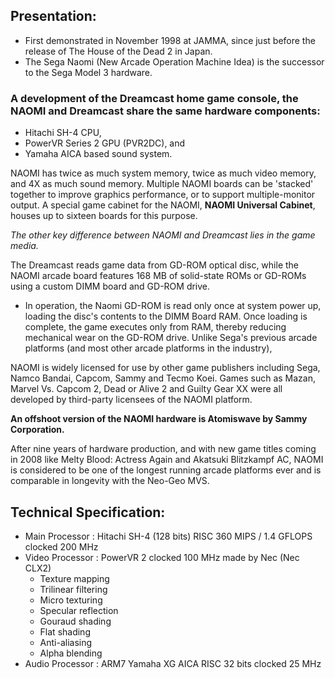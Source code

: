 ## Presentation:
- First demonstrated in November 1998 at JAMMA, since just before the release of The House of the Dead 2 in Japan. 
- The Sega Naomi (New Arcade Operation Machine Idea) is the successor to the Sega Model 3 hardware.

### A development of the Dreamcast home game console, the NAOMI and Dreamcast share the same hardware components: 
- Hitachi SH-4 CPU, 
- PowerVR Series 2 GPU (PVR2DC), and 
- Yamaha AICA based sound system.   

NAOMI has twice as much system memory, twice as much video memory, and 4X as much sound memory. 
Multiple NAOMI boards can be 'stacked' together to improve graphics performance, or to support multiple-monitor output. 
A special game cabinet for the NAOMI, **NAOMI Universal Cabinet**, houses up to sixteen boards for this purpose.

_The other key difference between NAOMI and Dreamcast lies in the game media._

The Dreamcast reads game data from GD-ROM optical disc, while the NAOMI arcade board features 168 MB of solid-state ROMs or GD-ROMs using a custom DIMM board and GD-ROM drive. 

- In operation, the Naomi GD-ROM is read only once at system power up, loading the disc's contents to the DIMM Board RAM. 
Once loading is complete, the game executes only from RAM, thereby reducing mechanical wear on the GD-ROM drive.
Unlike Sega's previous arcade platforms (and most other arcade platforms in the industry), 

NAOMI is widely licensed for use by other game publishers including Sega, Namco Bandai, Capcom, Sammy and Tecmo Koei. 
Games such as Mazan, Marvel Vs. Capcom 2, Dead or Alive 2 and Guilty Gear XX were all developed by third-party licensees of the NAOMI platform. 

**An offshoot version of the NAOMI hardware is Atomiswave by Sammy Corporation.**

After nine years of hardware production, and with new game titles coming in 2008 like Melty Blood: Actress Again and Akatsuki Blitzkampf AC, 
NAOMI is considered to be one of the longest running arcade platforms ever and is comparable in longevity with the Neo-Geo MVS.


## Technical Specification:

- Main Processor : Hitachi SH-4 (128 bits) RISC 360 MIPS / 1.4 GFLOPS clocked 200 MHz
- Video Processor : PowerVR 2 clocked 100 MHz made by Nec (Nec CLX2)
    - Texture mapping
    - Trilinear filtering
    - Micro texturing
    - Specular reflection
    - Gouraud shading
    - Flat shading
    - Anti-aliasing
    - Alpha blending
- Audio Processor : ARM7 Yamaha XG AICA RISC 32 bits clocked 25 MHz
